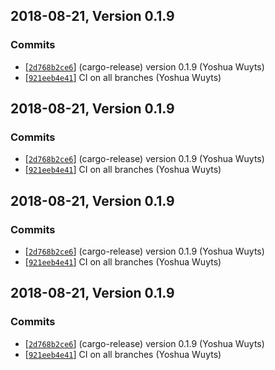 ## 2018-08-21, Version 0.1.9
### Commits
- [[`2d768b2ce6`](https://github.com/yoshuawuyts/github-templates/commits/2d768b2ce6e4361eff21adfcdd270e72577fe0b6)] (cargo-release) version 0.1.9 (Yoshua Wuyts)
- [[`921eeb4e41`](https://github.com/yoshuawuyts/github-templates/commits/921eeb4e41daefca479a32a22e28ec7cfc10deb8)] CI on all branches (Yoshua Wuyts)

## 2018-08-21, Version 0.1.9
### Commits
- [[`2d768b2ce6`](https://github.com/yoshuawuyts/github-templates/commits/2d768b2ce6e4361eff21adfcdd270e72577fe0b6)] (cargo-release) version 0.1.9 (Yoshua Wuyts)
- [[`921eeb4e41`](https://github.com/yoshuawuyts/github-templates/commits/921eeb4e41daefca479a32a22e28ec7cfc10deb8)] CI on all branches (Yoshua Wuyts)

## 2018-08-21, Version 0.1.9
### Commits
- [[`2d768b2ce6`](https://github.com/yoshuawuyts/github-templates/commits/2d768b2ce6e4361eff21adfcdd270e72577fe0b6)] (cargo-release) version 0.1.9 (Yoshua Wuyts)
- [[`921eeb4e41`](https://github.com/yoshuawuyts/github-templates/commits/921eeb4e41daefca479a32a22e28ec7cfc10deb8)] CI on all branches (Yoshua Wuyts)

## 2018-08-21, Version 0.1.9
### Commits
- [[`2d768b2ce6`](https://github.com/yoshuawuyts/github-templates/commits/2d768b2ce6e4361eff21adfcdd270e72577fe0b6)] (cargo-release) version 0.1.9 (Yoshua Wuyts)
- [[`921eeb4e41`](https://github.com/yoshuawuyts/github-templates/commits/921eeb4e41daefca479a32a22e28ec7cfc10deb8)] CI on all branches (Yoshua Wuyts)

